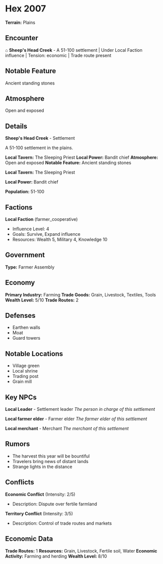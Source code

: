 # Hex 2007

**Terrain:** Plains

## Encounter
⌂ **Sheep's Head Creek** - A 51-100 settlement | Under Local Faction influence | Tension: economic | Trade route present

## Notable Feature
Ancient standing stones

## Atmosphere
Open and exposed

## Details
**Sheep's Head Creek** - Settlement

A 51-100 settlement in the plains.

**Local Tavern:** The Sleeping Priest
**Local Power:** Bandit chief
**Atmosphere:** Open and exposed
**Notable Feature:** Ancient standing stones

**Local Tavern:** The Sleeping Priest

**Local Power:** Bandit chief

**Population:** 51-100

## Factions
**Local Faction** (farmer_cooperative)
- Influence Level: 4
- Goals: Survive, Expand influence
- Resources: Wealth 5, Military 4, Knowledge 10

## Government
**Type:** Farmer Assembly

## Economy
**Primary Industry:** Farming
**Trade Goods:** Grain, Livestock, Textiles, Tools
**Wealth Level:** 5/10
**Trade Routes:** 2

## Defenses
- Earthen walls
- Moat
- Guard towers

## Notable Locations
- Village green
- Local shrine
- Trading post
- Grain mill

## Key NPCs
**Local Leader** - Settlement leader
*The person in charge of this settlement*

**Local farmer elder** - Farmer elder
*The farmer elder of this settlement*

**Local merchant** - Merchant
*The merchant of this settlement*

## Rumors
- The harvest this year will be bountiful
- Travelers bring news of distant lands
- Strange lights in the distance

## Conflicts
**Economic Conflict** (Intensity: 2/5)
- Description: Dispute over fertile farmland

**Territory Conflict** (Intensity: 3/5)
- Description: Control of trade routes and markets

## Economic Data
**Trade Routes:** 1
**Resources:** Grain, Livestock, Fertile soil, Water
**Economic Activity:** Farming and herding
**Wealth Level:** 8/10
